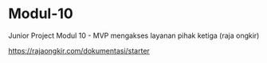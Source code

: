 # Modul-10
Junior Project Modul 10 - MVP
mengakses layanan pihak ketiga (raja ongkir)

https://rajaongkir.com/dokumentasi/starter 
